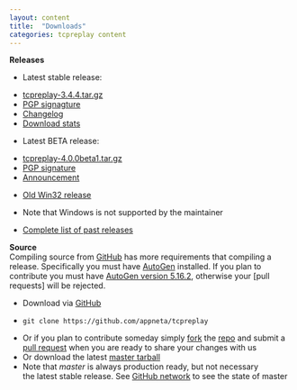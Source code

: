 ```yaml
---
layout: content
title:  "Downloads"
categories: tcpreplay content
---
```


**Releases**

* Latest stable release:
 - [tcpreplay-3.4.4.tar.gz][tcpreplay-3.4.4]
 - [PGP signagture][tcpreplay-3.4.4.asc]
 - [Changelog][tcpreplay-3.4.4.changelog]
 - [Download stats][stats]
 
* Latest BETA release:
 - [tcpreplay-4.0.0beta1.tar.gz][tcpreplay-4.0.0beta1] 
 - [PGP signature][tcpreplay-4.0.0beta1.asc]
 - [Announcement][4.0.0beta1_announce]   
* [Old Win32 release][win32]
 - Note that Windows is not supported by the maintainer   
* [Complete list of past releases][old_stuff]


**Source**   
Compiling source from [GitHub][repo] has more requirements that compiling a release.
Specifically you must have [AutoGen][autogen] installed. If you plan to contribute you must
have [AutoGen version 5.16.2][autogen-download], otherwise your [pull requests]
will be rejected.

* Download via [GitHub][repo]
 - `git clone https://github.com/appneta/tcpreplay`
* Or if you plan to contribute someday simply [fork][fork] the [repo][repo] and submit a [pull request][pull] when
you are ready to share your changes with us
* Or download the latest [master tarball][tarball]
* Note that *master* is always production ready, but not necessary   
the latest stable release. See [GitHub network][network]
to see the state of master

[tcpreplay-3.4.4]:           http://prdownloads.sourceforge.net/tcpreplay/tcpreplay-3.4.4.tar.gz?download
[tcpreplay-3.4.4.asc]:       http://tcpreplay.synfin.net/raw-attachment/wiki/Download/tcpreplay-3.4.4.tar.gz.asc
[tcpreplay-3.4.4.changelog]: http://tcpreplay.synfin.net/browser/tags/3.4.4/docs/CHANGELOG
[tcpreplay-4.0.0beta1]:      https://drive.google.com/file/d/0Bwy1iN_ElthJc3RwU0dMWGxBcGs/edit?usp=sharing
[tcpreplay-4.0.0beta1.asc]:  https://drive.google.com/file/d/0Bwy1iN_ElthJeXdmT05jME4yc3M/edit?usp=sharing
[4.0.0beta1_announce]:       /tcpreplay/news/2013/12/20/4-0-beta1.html
[win32]:                     http://sourceforge.net/projects/tcpreplay/files/tcpreplay-win32/
[old_stuff]:                 http://sourceforge.net/projects/tcpreplay/files/
[stats]:                     http://sourceforge.net/projects/tcpreplay/files/stats/timeline
[tarball]:                   https://github.com/appneta/tcpreplay/tarball/master
[network]:                   https://github.com/appneta/tcpreplay/network
[fork]:                      https://help.github.com/articles/fork-a-repo
[repo]:                      https://github.com/appneta/tcpreplay
[pull]:                      https://help.github.com/articles/fork-a-repo#pull-requests
[autogen]:                   http://autogen.sourceforge.net/
[autogen-download]:          http://ftp.gnu.org/gnu/autogen/rel5.16.2/
